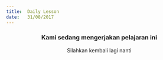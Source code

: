 ```yaml
---
title:  Daily Lesson
date:   31/08/2017
---
```


### <center>Kami sedang mengerjakan pelajaran ini</center>
<center>Silahkan kembali lagi nanti</center>
